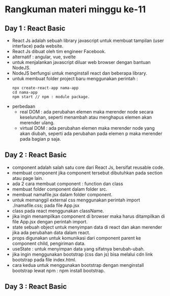 # Rangkuman materi minggu ke-11
## Day 1 : React Basic
- React Js adalah sebuah library javascript untuk membuat tampilan (user interface) pada website.
- React Js  dibuat oleh tim engineer Facebook.
- alternatif : angular, vue, svelte
- untuk menjalankan javascript diluar web browser dengan bantuan NodeJS.
- NodeJS berfungsi untuk menginstall react dan beberapa library.
- untuk membuat folder project baru menggunakan perintah :
  ```
  npx create-react-app nama-app
  cd nama-app
  npm start // npm : module package.
  ```
- perbedaan
  - real DOM : ada perubahan elemen maka merender node secara keseluruhan, seperti menambah atau menghapus elemen akan merender ulang.
  - virtual DOM : ada perubahan elemen maka merender node yang akan diubah, seperti ada perubahan pada elemen p maka merender pada bagian p saja.

## Day 2 : React Basic
- component adalah salah satu core dari React Js, bersifat reusable code.
- membuat component jika component tersebut dibutuhkan pada section atau page lain.
- ada 2 cara membuat component : function dan class
- membuat folder component dalam folder src.
- membuat namafile.jsx dalam folder component.
- untuk memanggil external css menggunakan perintah import ./namafile.css; pada file App.jsx
- class pada react menggunakan className.
- jika ingin menampilkan component di browser maka harus ditampilkan di file App.jsx dengan perintah import.
- state sebuah object untuk menyimpan data di react dan akan merender jika ada perubahan data dalam react. 
- props digunakan untuk komunikasi dari component parent ke component child, pengiriman data.
- useState : untuk menyimpan data yang sifatnya berubah-ubah.
- jika ingin menggunakan bootstrap (css dan js) bisa melalui cdn link bootstrap pada file index.html.
- cara kedua untuk menggunakan bootstrap dengan menginstall bootstrap lewat npm : npm install bootstrap.

## Day 3 : React Basic
